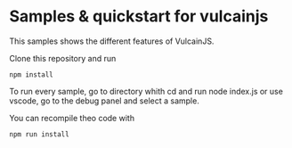 # Samples &amp; quickstart for vulcainjs

This samples shows the different features of VulcainJS.

Clone this repository and run 
```
npm install
```

To run every sample, go to directory whith cd and run node index.js or use vscode, go to the debug panel and select a sample.

You can recompile theo code with

```
npm run install
```


